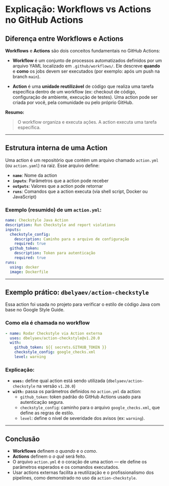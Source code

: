 # Explicação: Workflows vs Actions no GitHub Actions

## Diferença entre Workflows e Actions

**Workflows** e **Actions** são dois conceitos fundamentais no GitHub Actions:

- **Workflow** é um conjunto de processos automatizados definidos por um arquivo YAML localizado em `.github/workflows/`. Ele descreve **quando** e **como** os jobs devem ser executados (por exemplo: após um push na branch `main`).

- **Action** é uma **unidade reutilizável** de código que realiza uma tarefa específica dentro de um workflow (ex: checkout de código, configuração de ambiente, execução de testes). Uma action pode ser criada por você, pela comunidade ou pelo próprio GitHub.

**Resumo:**  
> O workflow organiza e executa ações. A action executa uma tarefa específica.

---

## Estrutura interna de uma Action

Uma action é um repositório que contém um arquivo chamado `action.yml` (ou `action.yaml`) na raiz. Esse arquivo define:

- **`name`**: Nome da action
- **`inputs`**: Parâmetros que a action pode receber
- **`outputs`**: Valores que a action pode retornar
- **`runs`**: Comandos que a action executa (via shell script, Docker ou JavaScript)

### Exemplo (resumido) de um `action.yml`:

```yaml
name: Checkstyle Java Action
description: Run Checkstyle and report violations
inputs:
  checkstyle_config:
    description: Caminho para o arquivo de configuração
    required: true
  github_token:
    description: Token para autenticação
    required: true
runs:
  using: docker
  image: Dockerfile
```

---

## Exemplo prático: `dbelyaev/action-checkstyle`

Essa action foi usada no projeto para verificar o estilo de código Java com base no Google Style Guide.

### Como ela é chamada no workflow

```yaml
- name: Rodar Checkstyle via Action externa
  uses: dbelyaev/action-checkstyle@v1.20.0
  with:
    github_token: ${{ secrets.GITHUB_TOKEN }}
    checkstyle_config: google_checks.xml
    level: warning
```

### Explicação:

- **`uses:`** define qual action está sendo utilizada (`dbelyaev/action-checkstyle` na versão `v1.20.0`)
- **`with:`** passa os parâmetros definidos no `action.yml` da action:
  - `github_token`: token padrão do GitHub Actions usado para autenticação segura.
  - `checkstyle_config`: caminho para o arquivo `google_checks.xml`, que define as regras de estilo.
  - `level`: define o nível de severidade dos avisos (ex: `warning`).

---

## Conclusão

- **Workflows** definem o *quando* e o *como*.
- **Actions** definem o *o quê* será feito.
- O arquivo `action.yml` é o coração de uma action — ele define os parâmetros esperados e os comandos executados.
- Usar actions externas facilita a reutilização e o profissionalismo dos pipelines, como demonstrado no uso da `action-checkstyle`.
